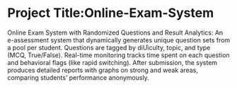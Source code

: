# Project Title:Online-Exam-System
Online Exam System with Randomized Questions and Result Analytics:
An e-assessment system that dynamically generates unique question sets from a pool per
student. Questions are tagged by diƯiculty, topic, and type (MCQ, True/False). Real-time
monitoring tracks time spent on each question and behavioral flags (like rapid switching). After
submission, the system produces detailed reports with graphs on strong and weak areas,
comparing students’ performance anonymously.
